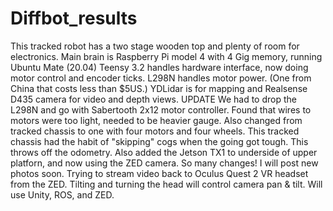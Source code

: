 # Diffbot_results
This tracked robot has a two stage wooden top and plenty of room for electronics.
Main brain is Raspberry Pi model 4 with 4 Gig memory, running Ubuntu Mate (20.04)
Teensy 3.2 handles hardware interface, now doing motor control and encoder ticks.
L298N handles motor power. (One from China that costs less than $5US.)
YDLidar is for mapping and Realsense D435 camera for video and depth views.
UPDATE
We had to drop the L298N and go with Sabertooth 2x12 motor controller. Found that
wires to motors were too light, needed to be heavier gauge. Also changed from tracked
chassis to one with four motors and four wheels. This tracked chassis had the habit
of "skipping" cogs when the going got tough. This throws off the odometry.
Also added the Jetson TX1 to underside of upper platforn, and now using the ZED camera.
So many changes! I will post new photos soon. Trying to stream video back to Oculus Quest 2
VR headset from the ZED. Tilting and turning the head will control camera pan & tilt.
Will use Unity, ROS, and ZED.
